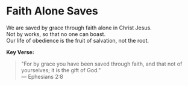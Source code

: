# Faith Alone Saves

We are saved by grace through faith alone in Christ Jesus.  
Not by works, so that no one can boast.  
Our life of obedience is the fruit of salvation, not the root.  

**Key Verse:**  
> "For by grace you have been saved through faith, and that not of yourselves; it is the gift of God."  
> — Ephesians 2:8
